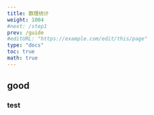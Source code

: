 ```yaml
---
title: 数理统计
weight: 1004
#next: /step1
prev: /guide
#editURL: "https://example.com/edit/this/page"
type: "docs"
toc: true
math: true
---
```


## good

### test

